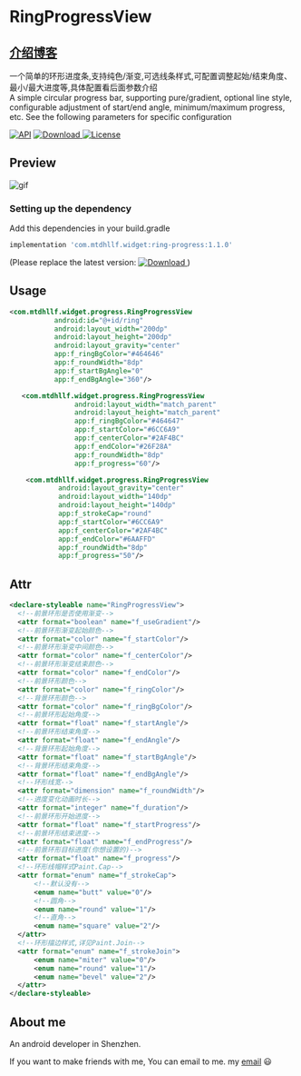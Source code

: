 # RingProgressView  

## [介绍博客](https://mtdhllf.github.io/ringview/)

一个简单的环形进度条,支持纯色/渐变,可选线条样式,可配置调整起始/结束角度、最小/最大进度等,具体配置看后面参数介绍  
A simple circular progress bar, supporting pure/gradient, optional line style, configurable adjustment of start/end angle, minimum/maximum progress, etc. See the following parameters for specific configuration  

[![API](https://img.shields.io/badge/API-9%2B-brightgreen.svg?style=flat)](https://android-arsenal.com/api?level=21)
[ ![Download](https://api.bintray.com/packages/mtdhllf/maven/ring-progress/images/download.svg?version=1.1.0) ](https://bintray.com/mtdhllf/maven/ring-progress/1.1.0/link)
[![License](https://img.shields.io/badge/license-Apache%202.0-blue.svg)](https://github.com/amitshekhariitbhu/Fast-Android-Networking/blob/master/LICENSE)
## Preview

![gif](https://github.com/mtdhllf/RingProgressView/blob/master/shot/shot1.gif)

### Setting up the dependency

Add this dependencies in your build.gradle

```groovy
implementation 'com.mtdhllf.widget:ring-progress:1.1.0'
```

(Please replace the latest version: [ ![Download](https://api.bintray.com/packages/mtdhllf/maven/ring-progress/images/download.svg?version=1.1.0) ](https://bintray.com/mtdhllf/maven/ring-progress/1.1.0/link))  

## Usage  
```xml
<com.mtdhllf.widget.progress.RingProgressView
           android:id="@+id/ring"
           android:layout_width="200dp"
           android:layout_height="200dp"
           android:layout_gravity="center"
           app:f_ringBgColor="#464646"
           app:f_roundWidth="8dp"
           app:f_startBgAngle="0"
           app:f_endBgAngle="360"/>

   <com.mtdhllf.widget.progress.RingProgressView
                android:layout_width="match_parent"
                android:layout_height="match_parent"
                app:f_ringBgColor="#464647"
                app:f_startColor="#6CC6A9"
                app:f_centerColor="#2AF4BC"
                app:f_endColor="#26F28A"
                app:f_roundWidth="8dp"
                app:f_progress="60"/>

    <com.mtdhllf.widget.progress.RingProgressView
            android:layout_gravity="center"
            android:layout_width="140dp"
            android:layout_height="140dp"
            app:f_strokeCap="round"
            app:f_startColor="#6CC6A9"
            app:f_centerColor="#2AF4BC"
            app:f_endColor="#6AAFFD"
            app:f_roundWidth="8dp"
            app:f_progress="50"/>

```
## Attr
```xml
<declare-styleable name="RingProgressView">
  <!--前景环形是否使用渐变-->
  <attr format="boolean" name="f_useGradient"/>
  <!--前景环形渐变起始颜色-->
  <attr format="color" name="f_startColor"/>
  <!--前景环形渐变中间颜色-->
  <attr format="color" name="f_centerColor"/>
  <!--前景环形渐变结束颜色-->
  <attr format="color" name="f_endColor"/>
  <!--前景环形颜色-->
  <attr format="color" name="f_ringColor"/>
  <!--背景环形颜色-->
  <attr format="color" name="f_ringBgColor"/>
  <!--前景环形起始角度-->
  <attr format="float" name="f_startAngle"/>
  <!--前景环形结束角度-->
  <attr format="float" name="f_endAngle"/>
  <!--背景环形起始角度-->
  <attr format="float" name="f_startBgAngle"/>
  <!--背景环形结束角度-->
  <attr format="float" name="f_endBgAngle"/>
  <!--环形线宽-->
  <attr format="dimension" name="f_roundWidth"/>
  <!--进度变化动画时长-->
  <attr format="integer" name="f_duration"/>
  <!--前景环形开始进度-->
  <attr format="float" name="f_startProgress"/>
  <!--前景环形结束进度-->
  <attr format="float" name="f_endProgress"/>
  <!--前景环形目标进度(你想设置的)-->
  <attr format="float" name="f_progress"/>
  <!--环形线帽样式Paint.Cap-->
  <attr format="enum" name="f_strokeCap">
      <!--默认没有-->
      <enum name="butt" value="0"/>
      <!--圆角-->
      <enum name="round" value="1"/>
      <!--直角-->
      <enum name="square" value="2"/>
  </attr>
  <!--环形描边样式,详见Paint.Join-->
  <attr format="enum" name="f_strokeJoin">
      <enum name="miter" value="0"/>
      <enum name="round" value="1"/>
      <enum name="bevel" value="2"/>
  </attr>
</declare-styleable>
```

## About me

An android developer in Shenzhen.

If you want to make friends with me, You can email to me.
my [email](mailto:mtdhllf@qq.com) :smiley:

